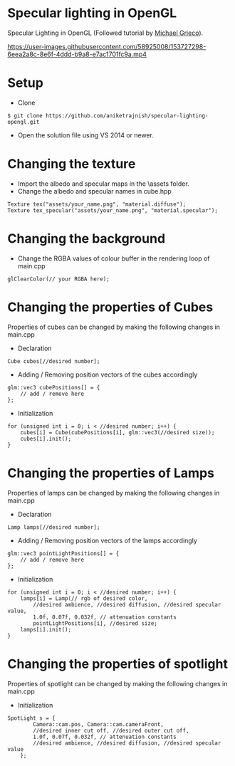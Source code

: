 # Specular lighting in OpenGL
 Specular Lighting in OpenGL (Followed tutorial by [Michael Grieco](https://michaelg29.github.io/)).  

https://user-images.githubusercontent.com/58925008/153727298-6eea2a8c-8e6f-4ddd-b9a8-e7ac1701fc9a.mp4

# Setup
* Clone
 ```
 $ git clone https://github.com/aniketrajnish/specular-lighting-opengl.git
 ```
* Open the solution file using VS 2014 or newer.

# Changing the texture
* Import the albedo and specular maps in the \assets folder.
* Change the albedo and specular names in cube.hpp
```
Texture tex("assets/your_name.png", "material.diffuse");
Texture tex_specular("assets/your_name.png", "material.specular");
```
# Changing the background
* Change the RGBA values of colour buffer in the rendering loop of main.cpp
```
glClearColor(// your RGBA here);
```
# Changing the properties of Cubes
Properties of cubes can be changed by making the following changes in main.cpp
* Declaration
```
Cube cubes[//desired number];
```
* Adding / Removing position vectors of the cubes accordingly
```
glm::vec3 cubePositions[] = {
    // add / remove here	
};
 ```
* Initialization
```
for (unsigned int i = 0; i < //desired number; i++) {
    cubes[i] = Cube(cubePositions[i], glm::vec3(//desired size));
    cubes[i].init();    
}
 ```
 # Changing the properties of Lamps
Properties of lamps can be changed by making the following changes in main.cpp
* Declaration
```
Lamp lamps[//desired number];
```
* Adding / Removing position vectors of the lamps accordingly
```
glm::vec3 pointLightPositions[] = {
    // add / remove here	
};
 ```
* Initialization
```
for (unsigned int i = 0; i < //desired number; i++) {
    lamps[i] = Lamp(// rgb of desired color,
    	//desired ambience, //desired diffusion, //desired specular value,
    	1.0f, 0.07f, 0.032f, // attenuation constants
    	pointLightPositions[i], //desired size;
    lamps[i].init();
}
 ```
# Changing the properties of spotlight
Properties of spotlight can be changed by making the following changes in main.cpp
* Initialization
```
SpotLight s = {
		Camera::cam.pos, Camera::cam.cameraFront,
		//desired inner cut off, //desired outer cut off,
		1.0f, 0.07f, 0.032f, // attenuation constants
		//desired ambience, //desired diffusion, //desired specular value
	};
 ```

